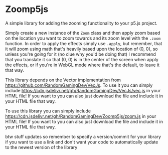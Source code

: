 # Zoomp5js
A simple library for adding the zooming functionality to your p5.js project.

Simply create a new instance of the `Zoom` class and then apply zoom based on the location you want to zoom towards and its zoom level with the `.zoom` function. In order to apply the effects simply use `.apply`, but remember, that it will zoom using math that's heavily based upon the location of (0, 0), so unless you're going for it (no clue why you'd be doing that) I recommend that you translate it so that (0, 0) is in the center of the screen when apply the effects, or if you're in WebGL mode where that's the default, to leave it that way.

This library depends on the Vector implementation from https://github.com/RandomGamingDev/VecJs. To use it you can simply include https://cdn.jsdelivr.net/gh/RandomGamingDev/VecJs/vec.js in your HTML file! If you want to you can also just download the file and include it in your HTML file that way.

To use this library you can simply include https://cdn.jsdelivr.net/gh/RandomGamingDev/Zoomp5js/zoom.js in your HTML file! If you want to you can also just download the file and include it in your HTML file that way.

btw stuff updates so remember to specify a version/commit for your library if you want to use a link and don't want your code to automatically update to the newest version of the library
